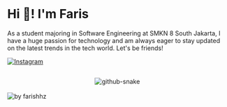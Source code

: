 <p align="left"> <img src="https://komarev.com/ghpvc/?username=farishhz&label=Profile%20views&color=0e75b6&style=flat" alt="" /> </p>

# Hi 👋! I'm Faris

As a student majoring in Software Engineering at SMKN 8 South Jakarta, I have a huge passion for technology and am always eager to stay updated on the latest trends in the tech world. Let's be friends!
<!-- ## 🌐 Socials: -->
[![Instagram](https://img.shields.io/badge/Instagram-%23E4405F.svg?logo=Instagram&logoColor=white)](https://www.instagram.com/alfarisiazmir?igsh=dHE3M2kxZzZzYml3)
 
<!-- ## 💻 Technical Skills:

- **Frontend Development:** HTML/CSS3, JavaScript, Bootstrap :v
- **Tools and Design:** VSCode, GitHub and Figma -->
##
<!-- snake graph -->
<div align="center">
  <picture>
    <source media="(prefers-color-scheme: dark)" srcset="https://github.com/fatkhurrhn/fatkhurrhn/blob/main/github-contribution-grid-snake-dark.svg" />
    <source media="(prefers-color-scheme: light), (prefers-color-scheme: no-preference)" srcset="https://github.com/fatkhurrhn/fatkhurrhn/blob/main/github-contribution-grid-snake.svg" />
    <img src="https://github.com/fatkhurrhn/farishhz/blob/main/github-contribution-grid-snake.svg" alt="github-snake" />
  </picture>
<!-- <h4> _generated with [Platane/snk](https://platane.me/snk/)_</h4> -->
</div>
<br>
<div align="left">
<!--   <img src="https://github-readme-activity-graph.vercel.app/graph?username=fatkhurrhn&radius=16&theme=react&area=true&order=5" height="auto" alt="by fatkhurhhn"/> -->
  <img src="https://github-readme-activity-graph.vercel.app/graph?username=farishhz&theme=github-compact&radius=16" height="auto" alt="by farishhz"/>
